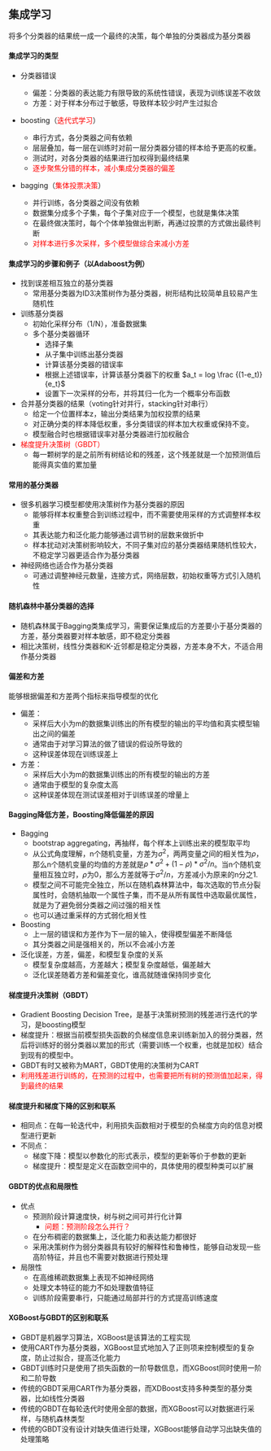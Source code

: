 ## 集成学习

将多个分类器的结果统一成一个最终的决策，每个单独的分类器成为基分类器

#### 集成学习的类型

+ 分类器错误
  + 偏差：分类器的表达能力有限导致的系统性错误，表现为训练误差不收敛
  + 方差：对于样本分布过于敏感，导致样本较少时产生过拟合

+ boosting（<font color=red>迭代式学习</font>）
  + 串行方式，各分类器之间有依赖
  + 层层叠加，每一层在训练时对前一层分类器分错的样本给予更高的权重。
  + 测试时，对各分类器的结果进行加权得到最终结果
  + <font color=red>逐步聚焦分错的样本，减小集成分类器的偏差</font>
+ bagging（<font color=red>集体投票决策</font>）
  + 并行训练，各分类器之间没有依赖
  + 数据集分成多个子集，每个子集对应于一个模型，也就是集体决策
  + 在最终做决策时，每个个体单独做出判断，再通过投票的方式做出最终判断
  + <font color=red>对样本进行多次采样，多个模型做综合来减小方差</font>

#### 集成学习的步骤和例子（以Adaboost为例）

+ 找到误差相互独立的基分类器
  + 常用基分类器为ID3决策树作为基分类器，树形结构比较简单且较易产生随机性
+ 训练基分类器
  + 初始化采样分布（1/N），准备数据集
  + 多个基分类器循环
    + 选择子集
    + 从子集中训练出基分类器
    + 计算该基分类器的错误率
    + 根据上述错误率，计算该基分类器下的权重 $a_t = log \frac {(1-e_t)}{e_t}$
    + 设置下一次采样的分布，并将其归一化为一个概率分布函数
+ 合并基分类器的结果（voting针对并行，stacking针对串行）
  + 给定一个位置样本z，输出分类结果为加权投票的结果
  + 对正确分类的样本降低权重，多分类错误的样本加大权重或保持不变。
  + 模型融合时也根据错误率对基分类器进行加权融合
+ <font color=red>梯度提升决策树（GBDT）</font>
  + 每一颗树学的是之前所有树结论和的残差，这个残差就是一个加预测值后能得真实值的累加量

#### 常用的基分类器

+ 很多机器学习模型都使用决策树作为基分类器的原因
  + 能够将样本权重整合到训练过程中，而不需要使用采样的方式调整样本权重
  + 其表达能力和泛化能力能够通过调节树的层数来做折中
  + 样本扰动对决策树影响较大，不同子集对应的基分类器结果随机性较大，不稳定学习器更适合作为基分类器
+ 神经网络也适合作为基分类器
  + 可通过调整神经元数量，连接方式，网络层数，初始权重等方式引入随机性

#### 随机森林中基分类器的选择

+ 随机森林属于Bagging类集成学习，需要保证集成后的方差要小于基分类器的方差，基分类器要对样本敏感，即不稳定分类器
+ 相比决策树，线性分类器和K-近邻都是稳定分类器，方差本身不大，不适合用作基分类器

#### 偏差和方差

能够根据偏差和方差两个指标来指导模型的优化

+ 偏差：
  + 采样后大小为m的数据集训练出的所有模型的输出的平均值和真实模型输出之间的偏差
  + 通常由于对学习算法的做了错误的假设所导致的
  + 这种误差体现在训练误差上
+ 方差：
  + 采样后大小为m的数据集训练出的所有模型的输出的方差
  + 通常由于模型的复杂度太高
  + 这种误差体现在测试误差相对于训练误差的增量上

#### Bagging降低方差，Boosting降低偏差的原因

+ Bagging
  + bootstrap aggregating，再抽样，每个样本上训练出来的模型取平均
  + 从公式角度理解，n个随机变量，方差为$\sigma^2$，两两变量之间的相关性为$\rho$，那么n个随机变量的均值的方差就是$\rho*\sigma^2 + (1-\rho)*\sigma^2/n$。当n个随机变量相互独立时，$\rho$为0，那么方差就等于$\sigma^2/n$，方差减小为原来的n分之1.
  + 模型之间不可能完全独立，所以在随机森林算法中，每次选取的节点分裂属性时，会随机抽取一个属性子集，而不是从所有属性中选取最优属性，就是为了避免弱分类器之间过强的相关性
  + 也可以通过重采样的方式弱化相关性
+ Boosting
  + 上一层的错误和方差作为下一层的输入，使得模型偏差不断降低
  + 其分类器之间是强相关的，所以不会减小方差
+ 泛化误差，方差，偏差，和模型复杂度的关系
  + 模型复杂度越高，方差越大；模型复杂度越低，偏差越大
  + 泛化误差随着方差和偏差变化，谁高就随谁保持同步变化

#### 梯度提升决策树（GBDT）

+ Gradient Boosting Decision Tree，是基于决策树预测的残差进行迭代的学习，是boosting模型
+ 梯度提升：根据当前模型损失函数的负梯度信息来训练新加入的弱分类器，然后将训练好的弱分类器以累加的形式（需要训练一个权重，也就是加权）结合到现有的模型中。
+ GBDT有时又被称为MART，GBDT使用的决策树为CART
+ <font color=red>利用残差进行训练的，在预测的过程中，也需要把所有树的预测值加起来，得到最终的结果</font>

#### 梯度提升和梯度下降的区别和联系

+ 相同点：在每一轮迭代中，利用损失函数相对于模型的负梯度方向的信息对模型进行更新
+ 不同点：
  + 梯度下降：模型以参数化的形式表示，模型的更新等价于参数的更新
  + 梯度提升：模型是定义在函数空间中的，具体使用的模型种类可以扩展

#### GBDT的优点和局限性

+ 优点
  + 预测阶段计算速度快，树与树之间可并行化计算 
    + <font color=red>问题：预测阶段怎么并行？</font>
  + 在分布稠密的数据集上，泛化能力和表达能力都很好
  + 采用决策树作为弱分类器具有较好的解释性和鲁棒性，能够自动发现一些高阶特征，并且也不需要对数据进行预处理
+ 局限性
  + 在高维稀疏数据集上表现不如神经网络
  + 处理文本特征的能力不如处理数值特征
  + 训练阶段需要串行，只能通过局部并行的方式提高训练速度

#### XGBoost与GBDT的区别和联系

+ GBDT是机器学习算法，XGBoost是该算法的工程实现
+ 使用CART作为基分类器，XGBoost显式地加入了正则项来控制模型的复杂度，防止过拟合，提高泛化能力
+ GBDT训练时只是使用了损失函数的一阶导数信息，而XGBoost同时使用一阶和二阶导数
+ 传统的GBDT采用CART作为基分类器，而XDBoost支持多种类型的基分类器，比如线性分类器
+ 传统的GBDT在每轮迭代时使用全部的数据，而XGBoost可以对数据进行采样，与随机森林类型
+ 传统的GBDT没有设计对缺失值进行处理，XGBoost能够自动学习出缺失值的处理策略

